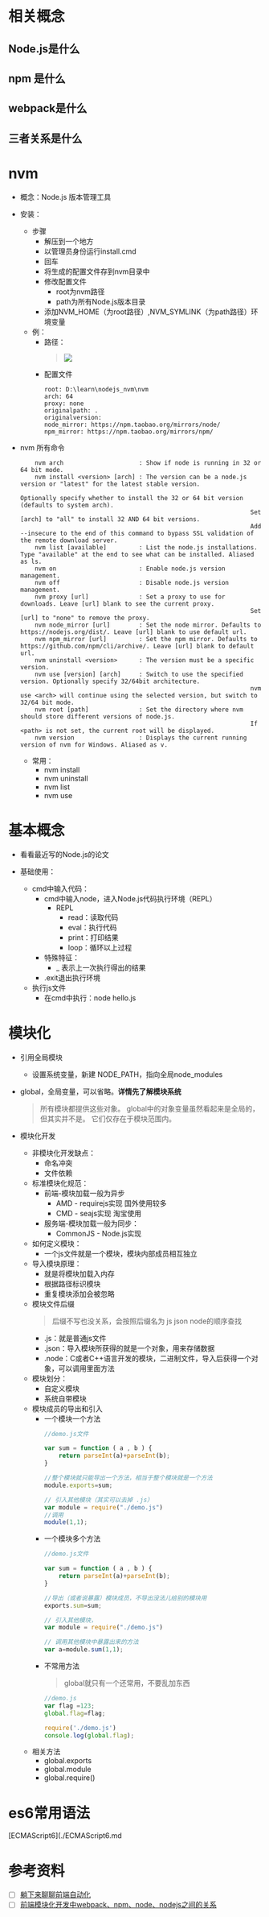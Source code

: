 # 相关概念

## Node.js是什么

## npm 是什么

## webpack是什么

## 三者关系是什么

# nvm

- 概念：Node.js 版本管理工具

- 安装：
	- 步骤
		- 解压到一个地方
		- 以管理员身份运行install.cmd
		- 回车
		- 将生成的配置文件存到nvm目录中
		- 修改配置文件
			- root为nvm路径
			- path为所有Node.js版本目录
		- 添加NVM_HOME（为root路径）,NVM_SYMLINK（为path路径）环境变量
	- 例：
		- 路径：
			> ![](./image/安装-1.jpg)
		- 配置文件
			```
			root: D:\learn\nodejs_nvm\nvm
			arch: 64
			proxy: none
			originalpath: .
			originalversion: 
			node_mirror: https://npm.taobao.org/mirrors/node/
			npm_mirror: https://npm.taobao.org/mirrors/npm/
			```


- nvm 所有命令
	```
		nvm arch                     : Show if node is running in 32 or 64 bit mode.
		nvm install <version> [arch] : The version can be a node.js version or "latest" for the latest stable version.
																	Optionally specify whether to install the 32 or 64 bit version (defaults to system arch).
																	Set [arch] to "all" to install 32 AND 64 bit versions.
																	Add --insecure to the end of this command to bypass SSL validation of the remote download server.
		nvm list [available]         : List the node.js installations. Type "available" at the end to see what can be installed. Aliased as ls.
		nvm on                       : Enable node.js version management.
		nvm off                      : Disable node.js version management.
		nvm proxy [url]              : Set a proxy to use for downloads. Leave [url] blank to see the current proxy.
																	Set [url] to "none" to remove the proxy.
		nvm node_mirror [url]        : Set the node mirror. Defaults to https://nodejs.org/dist/. Leave [url] blank to use default url.
		nvm npm_mirror [url]         : Set the npm mirror. Defaults to https://github.com/npm/cli/archive/. Leave [url] blank to default url.
		nvm uninstall <version>      : The version must be a specific version.
		nvm use [version] [arch]     : Switch to use the specified version. Optionally specify 32/64bit architecture.
																	nvm use <arch> will continue using the selected version, but switch to 32/64 bit mode.
		nvm root [path]              : Set the directory where nvm should store different versions of node.js.
																	If <path> is not set, the current root will be displayed.
		nvm version                  : Displays the current running version of nvm for Windows. Aliased as v.
	```
	- 常用：
		- nvm install
		- nvm uninstall
		- nvm list
		- nvm use


# 基本概念

- 看看最近写的Node.js的论文

- 基础使用：
	- cmd中输入代码：
		- cmd中输入node，进入Node.js代码执行环境（REPL）
			- REPL
				- read：读取代码
				- eval：执行代码
				- print：打印结果
				- loop：循环以上过程
		- 特殊特征：
			- _ 表示上一次执行得出的结果
		- .exit退出执行环境
	- 执行js文件
		- 在cmd中执行：node hello.js

# 模块化

- 引用全局模块
  - 设置系统变量，新建 NODE_PATH，指向全局node_modules

- global，全局变量，可以省略。**详情先了解模块系统**
	> 所有模块都提供这些对象。 global中的对象变量虽然看起来是全局的，但其实并不是。 它们仅存在于模块范围内。

- 模块化开发
	- 非模块化开发缺点：
		- 命名冲突
		- 文件依赖
	- 标准模块化规范：
		- 前端-模块加载一般为异步
			- AMD - requirejs实现		国外使用较多
			- CMD - seajs实现				淘宝使用
		- 服务端-模块加载一般为同步：
			- CommonJS - Node.js实现
	- 如何定义模块：
		- 一个js文件就是一个模块，模块内部成员相互独立
	- 导入模块原理：
		- 就是将模块加载入内存
		- 根据路径标识模块
		- 重复模块添加会被忽略
	- 模块文件后缀
		> 后缀不写也没关系，会按照后缀名为 js json node的顺序查找
		- .js：就是普通js文件
		- .json：导入模块所获得的就是一个对象，用来存储数据
		- .node：C或者C++语言开发的模块，二进制文件，导入后获得一个对象，可以调用里面方法
	- 模块划分：
		- 自定义模块
		- 系统自带模块
	- 模块成员的导出和引入
		- 一个模块一个方法
			```javascript
			//demo.js文件

			var sum = function ( a , b ) {
				return parseInt(a)+parseInt(b);
			}

			//整个模块就只能导出一个方法，相当于整个模块就是一个方法
			module.exports=sum;
			```
			```javascript
			// 引入其他模块（其实可以去掉 .js）
			var module = require("./demo.js")
			//调用
			module(1,1);
			```
		- 一个模块多个方法
			```javascript
			//demo.js文件

			var sum = function ( a , b ) {
				return parseInt(a)+parseInt(b);
			}

			//导出（或者说暴露）模块成员，不导出没法儿给别的模块用
			exports.sum=sum;
			```
			```javascript
			// 引入其他模块，
			var module = require("./demo.js")

			// 调用其他模块中暴露出来的方法
			var a=module.sum(1,1);
			```
		- 不常用方法
			> global就只有一个还常用，不要乱加东西
			```javascript
			//demo.js
			var flag =123;
			global.flag=flag;
			```
			```javascript
			require('./demo.js')
			console.log(global.flag);
			```
	- 相关方法
		- global.exports
		- global.module
		- global.require()
	

# es6常用语法

[ECMAScript6](./ECMAScript6.md


# 参考资料

- [ ] [躺下来聊聊前端自动化](https://zhuanlan.zhihu.com/p/28483358)
- [ ] [前端模块化开发中webpack、npm、node、nodejs之间的关系](https://blog.csdn.net/AngelLover2017/article/details/84801673)
